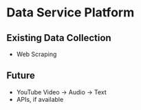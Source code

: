 # Data Service Platform

## Existing Data Collection

 - Web Scraping

## Future

 - YouTube Video -> Audio -> Text
 - APIs, if available
